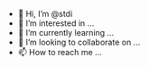 - 👋 Hi, I’m @stdi
- 👀 I’m interested in ...
- 🌱 I’m currently learning ...
- 💞️ I’m looking to collaborate on ...
- 📫 How to reach me ...

<!---
stdi/stdi is a ✨ special ✨ repository because its `README.md` (this file) appears on your GitHub profile.
You can click the Preview link to take a look at your changes.
--->
